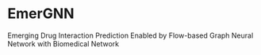# EmerGNN
Emerging Drug Interaction Prediction Enabled by Flow-based Graph Neural Network with Biomedical Network
